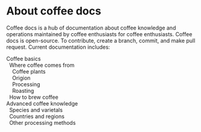 # About coffee docs 
Coffee docs is a hub of documentation about coffee knowledge and operations maintained by coffee enthusiasts for coffee enthusiasts. Coffee docs is open-source. To contribute, create a branch, commit, and make pull request. Current documentation includes: 

Coffee basics<br>
&nbsp; Where coffee comes from       
&nbsp; &nbsp; Coffee plants<br>
&nbsp; &nbsp; Origion<br>
&nbsp; &nbsp; Processing<br>
&nbsp; &nbsp; Roasting<br>
&nbsp; How to brew coffee<br>
Advanced coffee knowledge<br>
&nbsp; Species and varietals<br> 
&nbsp; Countries and regions<br>
&nbsp; Other processing methods<br>
